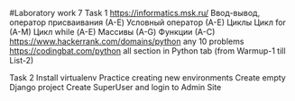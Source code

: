 #Laboratory work 7
Task 1
https://informatics.msk.ru/
Ввод-вывод, оператор присваивания (А-E)
Условный оператор (А-Е)
Циклы
Цикл for (A-M)
Цикл while (А-E)
Массивы (А-G)
Функции (А-С)
https://www.hackerrank.com/domains/python
any 10 problems
https://codingbat.com/python
all section in Python tab (from Warmup-1 till List-2)

Task 2
Install virtualenv
Practice creating new environments
Create empty Django project 
Create SuperUser and login to Admin Site



